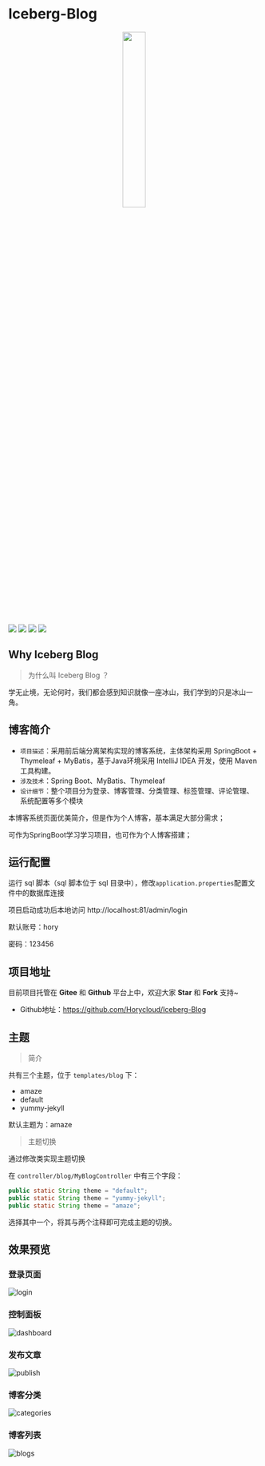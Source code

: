 # Iceberg-Blog

<div align=center><img src="https://tva1.sinaimg.cn/large/008eGmZEly1gmwk5ra4xgj30r80r53za.jpg" width="30%" height="30%"></div>

[![](https://img.shields.io/badge/JDK-1.8%2B-lightgrey)](https://www.oracle.com/java/technologies/javase-downloads.html)
[![](https://img.shields.io/badge/SpringBoot-2.1.0.RELEASE-brightgreen)](https://spring.io/projects/spring-boot)
[![](https://img.shields.io/badge/MyBatis-1.3.2-orange)](https://mybatis.org/mybatis-3/)
[![](https://img.shields.io/badge/Thymeleaf-3.0.12-success)](https://www.thymeleaf.org/)




## Why Iceberg Blog

> 为什么叫 Iceberg Blog ？

学无止境，无论何时，我们都会感到知识就像一座冰山，我们学到的只是冰山一角。



## 博客简介

+ `项⽬描述`：采⽤前后端分离架构实现的博客系统，主体架构采用 SpringBoot + Thymeleaf + MyBatis，基于Java环境采用 IntelliJ IDEA 开发，使用 Maven 工具构建。
+ `涉及技术`：Spring Boot、MyBatis、Thymeleaf
+ `设计细节`：整个项⽬分为登录、博客管理、分类管理、标签管理、评论管理、系统配置等多个模块

本博客系统页面优美简介，但是作为个人博客，基本满足大部分需求；

可作为SpringBoot学习学习项目，也可作为个人博客搭建；





## 运行配置

运行 sql 脚本（sql 脚本位于 sql 目录中），修改`application.properties`配置文件中的数据库连接

项目启动成功后本地访问 http://localhost:81/admin/login

默认账号：hory

密码：123456



## 项目地址

目前项目托管在 **Gitee** 和 **Github** 平台上中，欢迎大家 **Star** 和 **Fork** 支持~

- Github地址：https://github.com/Horycloud/Iceberg-Blog



## 主题

> 简介

共有三个主题，位于 `templates/blog` 下：

+ amaze
+ default
+ yummy-jekyll

默认主题为：amaze

> 主题切换

通过修改类实现主题切换

在 `controller/blog/MyBlogController` 中有三个字段：

```java
public static String theme = "default";
public static String theme = "yummy-jekyll";
public static String theme = "amaze";
```

选择其中一个，将其与两个注释即可完成主题的切换。



## 效果预览

### 登录页面

![login](https://tva1.sinaimg.cn/large/008eGmZEly1gmvq52uvxgj31c00u0qbj.jpg)



### 控制面板

![dashboard](https://tva1.sinaimg.cn/large/008eGmZEly1gmvq5z9mexj31c00u0tig.jpg)



### 发布文章

![publish](https://tva1.sinaimg.cn/large/008eGmZEly1gmvq5mzqpij31c00u047i.jpg)



### 博客分类

![categories](https://tva1.sinaimg.cn/large/008eGmZEly1gmvq59sv00j31c00u0dr8.jpg)



### 博客列表

![blogs](https://tva1.sinaimg.cn/large/008eGmZEly1gmvq5f8tddj31c00u0qv8.jpg)





